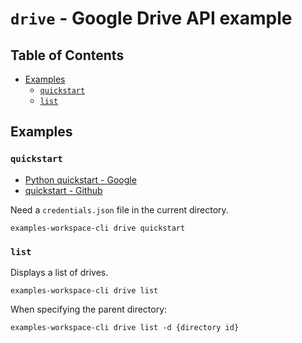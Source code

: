 # `drive` - Google Drive API example

## Table of Contents <!-- omit in toc -->

- [Examples](#examples)
  - [`quickstart`](#quickstart)
  - [`list`](#list)

## Examples

### `quickstart`

- [Python quickstart - Google](https://developers.google.com/docs/api/quickstart/python?hl=ja)
- [quickstart - Github](https://github.com/googleworkspace/python-samples/tree/main/docs/quickstart)

Need a `credentials.json` file in the current directory.

```shell
examples-workspace-cli drive quickstart
```

### `list`

Displays a list of drives.

```shell
examples-workspace-cli drive list
```

When specifying the parent directory:

```shell
examples-workspace-cli drive list -d {directory id}
```
